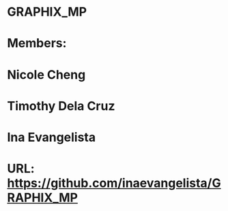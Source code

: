 # GRAPHIX_MP

# Members: 
# Nicole Cheng
# Timothy Dela Cruz
# Ina Evangelista

# URL: https://github.com/inaevangelista/GRAPHIX_MP
